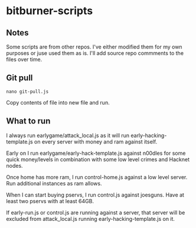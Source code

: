 # bitburner-scripts

## Notes
Some scripts are from other repos. I've either modified them for my own purposes or juse used them as is. I'll add source repo commments to the files over time.

## Git pull
```
nano git-pull.js
```
Copy contents of file into new file and run.

## What to run
I always run earlygame/attack_local.js as it will run early-hacking-template.js on every server with money and ram against itself.

Early on I run earlygame/early-hack-template.js against n00dles for some quick money/levels in combination with some low level crimes and Hacknet nodes.

Once home has more ram, I run control-home.js against a low level server. Run additional instances as ram allows.

When I can start buying pservs, I run control.js against joesguns. Have at least two pservs with at least 64GB.

If early-run.js or control.js are running against a server, that server will be excluded from attack_local.js running early-hacking-template.js on it.

